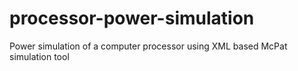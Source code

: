 processor-power-simulation
==========================

Power simulation of a computer processor using XML based McPat simulation tool
